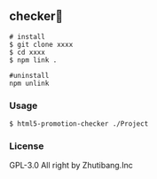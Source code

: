## checker🐔

```
# install
$ git clone xxxx
$ cd xxxx
$ npm link .

#uninstall 
npm unlink
```


### Usage

```
$ html5-promotion-checker ./Project
```

### License

GPL-3.0 
All right by Zhutibang.Inc
